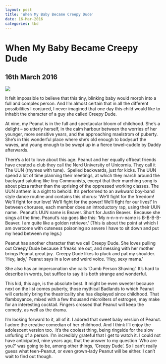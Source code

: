 ```yaml
---
layout: post
title: 'When My Baby Became Creepy Dude'
date: 16-Mar-2016
categories: tbd
---
```


# When My Baby Became Creepy Dude

## 16th March 2016

<p **This post was first published in Practical Parenting Magazine,   March 2016**</p>

<img class="photo-horiz" src="https://s-media-cache-ak0.pinimg.com/564x/0a/b2/99/0ab299fc95ea53f15de6d416632ad32e.jpg" />



<div  **U.S. Daughters of farmers near La Forge Project, Missouri, 1938**

<div 



<div 

<div 

<div When my first child Peanut was born, I felt a yearning, desperate urge to know who she would become. ‘Who are you?’  I would whisper to her beautiful, inscrutable little face. ‘What kind of human will you be?’





It felt impossible to believe that this tiny, blinking baby would morph into a full and complex person. And I’m almost certain that in all the different possibilities I conjured, I never imagined that one day this child would like to inhabit the character of a guy she called Creepy Dude.

At nine, my Peanut is in the full and spectacular bloom of childhood. She’s a delight – so utterly herself, in the calm harbour between the worries of her younger, more sensitive years, and the approaching maelstrom of puberty.  She’s in this wonderful place where she’s old enough to bodysurf the waves, and young enough to be swept up in a fierce towel-cuddle by Daddy afterwards.

There’s a lot to love about this age. Peanut and her equally offbeat friends have created a club they call the Nerd University of Unicornia. They call it The UUN (rhymes with tune).  Spelled backwards, just for kicks. The UUN spend a lot of time planning their meetings, at which they march around the backyard saluting like tiny Communists, except that their marching song is about pizza rather than the uprising of the oppressed working classes. The UUN anthem is a sight to behold. It’s performed to an awkward boy-band style dance routine and contains this chorus: ‘We’ll fight for the freedom! We’ll fight for our love! We’ll fight for the power! We’ll fight for our lives!’ In between choruses, each member does an introductory rap, using their UUN name.  Peanut’s UUN name is Beaver. Short for Justin Beaver.  Because she sings all the time. Peanut’s rap goes like this: ‘My n-n-n-n-name is B-B-B-B-Beaver. I am quite like a golden retriever.’ (This is about the point at which I am overcome with cuteness poisoning so severe I have to sit down and put my head between my legs.)

Peanut has another character that we call Creepy Dude. She loves pulling out Creepy Dude because it freaks me out, and messing with her mother brings Peanut great joy.  Creepy Dude likes to pluck and pat my shoulder. ‘Hey, lady,’ Peanut says in a low and weird voice. ‘Hey, sexy mama.’

She also has an impersonation she calls ‘Dumb Person Shaving’. It’s hard to describe in words, but suffice to say it is both strange and wonderful.

This kid, this age, is the absolute best. It might be even sweeter because next on the list comes puberty, those mythical Badlands to which Peanut will certainly bring the theatricality she has displayed since childhood. That flamboyance, mixed with a few thousand microliters of estrogen, may make for an interesting cocktail. Fingers crossed that Peanut will keep the comedy, as well as the drama.

I’m looking forward to it, all of it. I adored that sweet baby version of Peanut. I adore the creative comedian of her childhood. And I think I’ll enjoy the adolescent version too.  It’s the coolest thing, being ringside for the slow unfurling of a person. I’m incredibly grateful that I get to watch it. I could not have anticipated, nine years ago, that the answer to my question ‘Who are you?’ was going to be, among other things, ‘Creepy Dude’. So I can’t really guess what teen-Peanut, or even grown-lady Peanut will be either. I can’t wait to find out though.

 
